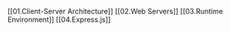 
[[01.Client-Server Architecture]]
[[02.Web Servers]]
[[03.Runtime Environment]]
[[04.Express.js]]

